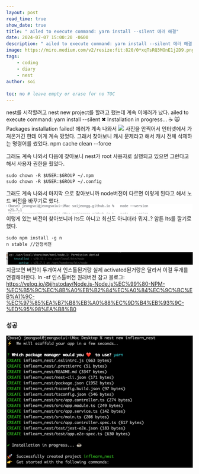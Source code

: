 ```yaml
---
layout: post
read_time: true
show_date: true
title: " ailed to execute command: yarn install --silent 에러 해결"
date: 2024-07-07 15:00:20 -0600
description: " ailed to execute command: yarn install --silent 에러 해결"
image: https://miro.medium.com/v2/resize:fit:820/0*xqTsRQ3MOnE1j2D9.png
tags: 
    - coding
    - diary
    - nest
author: soi

toc: no # leave empty or erase for no TOC
---
```

nest를 시작할려고 nest new project를 할려고 했는데 계속 이에러가 났다. 
ailed to execute command: yarn install --silent
✖ Installation in progress... ☕
🙀  Packages installation failed! 에러가 계속 나와서 
![](https://i.sstatic.net/VCrgI.png)
사진을 안찍어서 인터넷에서 가져온거긴 한데 이게 계속 떴었다.
그래서 찾아보니 캐시 문제라고 해서 캐시 전체 삭제하는 명령어를 썼었다. 
npm cache clean --force

그래도 계속 나와서 다음에 찾아보니 nest가 root 사용자로 실행되고 있으면 그런다고 해서 사용자 권한을 줬었다.

```shell
sudo chown -R $USER:$GROUP ~/.npm
sudo chown -R $USER:$GROUP ~/.config
```
그래도 계속 나와서 마지막 으로 찾아보니까 node버전이 다르면 이렇게 된다고 해서 노드 버전을 바꾸기로 했다. 
![](../assets/img/uploads/nodeV.png)
이렇게 있는 버전이 찾아보니까 lts도 아니고 최신도 아니더라 뭐지..? 
암튼 lts를 깔기로 했다. 

```shell
sudo npm install -g n
n stable //안정버전
```
![](../assets/img/uploads/nodeTwo.png)
지금보면 버전이 두개여서 인스톨된거랑 실제 activated된거랑은 달라서 이걸 두개를 연결해야한다. 
ln -sf 인스톨버전 원래버전
참고 블로그: <https://velog.io/@jjhstoday/Node.js-Node.js%EC%99%80-NPM-%EC%B5%9C%EC%8B%A0%EB%B2%84%EC%A0%84%EC%9C%BC%EB%A1%9C-%EC%97%85%EA%B7%B8%EB%A0%88%EC%9D%B4%EB%93%9C-%ED%95%98%EA%B8%B0>

### 성공
![](../assets/img/uploads/sucess.png)